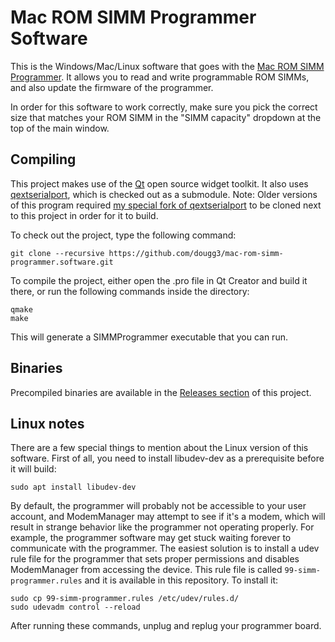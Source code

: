 # Mac ROM SIMM Programmer Software
This is the Windows/Mac/Linux software that goes with the [Mac ROM SIMM Programmer](https://github.com/dougg3/mac-rom-simm-programmer). It allows you to read and write programmable ROM SIMMs, and also update the firmware of the programmer.

In order for this software to work correctly, make sure you pick the correct size that matches your ROM SIMM in the "SIMM capacity" dropdown at the top of the main window.

## Compiling

This project makes use of the [Qt](https://www.qt.io/) open source widget toolkit. It also uses [qextserialport](https://github.com/qextserialport/qextserialport), which is checked out as a submodule. Note: Older versions of this program required [my special fork of qextserialport](https://github.com/dougg3/doug-qextserialport-linuxnotifications) to be cloned next to this project in order for it to build.

To check out the project, type the following command:

`git clone --recursive https://github.com/dougg3/mac-rom-simm-programmer.software.git`

To compile the project, either open the .pro file in Qt Creator and build it there, or run the following commands inside the directory:

```
qmake
make
```

This will generate a SIMMProgrammer executable that you can run.

## Binaries

Precompiled binaries are available in the [Releases section](https://github.com/dougg3/mac-rom-simm-programmer.software/releases) of this project.

## Linux notes

There are a few special things to mention about the Linux version of this software. First of all, you need to install libudev-dev as a prerequisite before it will build:

`sudo apt install libudev-dev`

By default, the programmer will probably not be accessible to your user account, and ModemManager may attempt to see if it's a modem, which will result in strange behavior like the programmer not operating properly. For example, the programmer software may get stuck waiting forever to communicate with the programmer. The easiest solution is to install a udev rule file for the programmer that sets proper permissions and disables ModemManager from accessing the device. This rule file is called `99-simm-programmer.rules` and it is available in this repository. To install it:

```
sudo cp 99-simm-programmer.rules /etc/udev/rules.d/
sudo udevadm control --reload
```

After running these commands, unplug and replug your programmer board.
